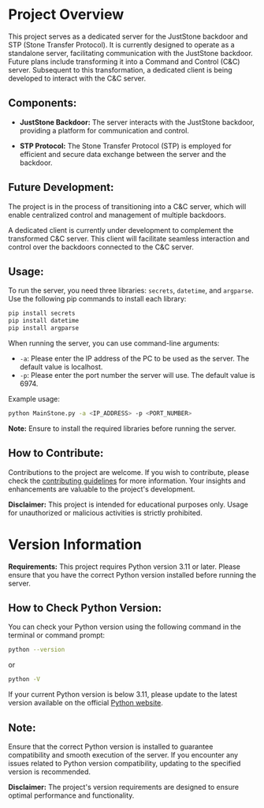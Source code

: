 # Project Overview

This project serves as a dedicated server for the JustStone backdoor and STP (Stone Transfer Protocol). It is currently designed to operate as a standalone server, facilitating communication with the JustStone backdoor. Future plans include transforming it into a Command and Control (C&C) server. Subsequent to this transformation, a dedicated client is being developed to interact with the C&C server.

## Components:

- **JustStone Backdoor:** The server interacts with the JustStone backdoor, providing a platform for communication and control.

- **STP Protocol:** The Stone Transfer Protocol (STP) is employed for efficient and secure data exchange between the server and the backdoor.

## Future Development:

The project is in the process of transitioning into a C&C server, which will enable centralized control and management of multiple backdoors.

A dedicated client is currently under development to complement the transformed C&C server. This client will facilitate seamless interaction and control over the backdoors connected to the C&C server.

## Usage:

To run the server, you need three libraries: `secrets`, `datetime`, and `argparse`. Use the following pip commands to install each library:

```bash
pip install secrets
pip install datetime
pip install argparse
```

When running the server, you can use command-line arguments:

- `-a`: Please enter the IP address of the PC to be used as the server. The default value is localhost.
- `-p`: Please enter the port number the server will use. The default value is 6974.

Example usage:

```bash
python MainStone.py -a <IP_ADDRESS> -p <PORT_NUMBER>
```

**Note:** Ensure to install the required libraries before running the server.

## How to Contribute:

Contributions to the project are welcome. If you wish to contribute, please check the [contributing guidelines](CONTRIBUTING.md) for more information. Your insights and enhancements are valuable to the project's development.

**Disclaimer:** This project is intended for educational purposes only. Usage for unauthorized or malicious activities is strictly prohibited.

# Version Information

**Requirements:**
This project requires Python version 3.11 or later. Please ensure that you have the correct Python version installed before running the server.

## How to Check Python Version:

You can check your Python version using the following command in the terminal or command prompt:

```bash
python --version
```

or

```bash
python -V
```

If your current Python version is below 3.11, please update to the latest version available on the official [Python website](https://www.python.org/downloads/).

## Note:

Ensure that the correct Python version is installed to guarantee compatibility and smooth execution of the server. If you encounter any issues related to Python version compatibility, updating to the specified version is recommended.

**Disclaimer:** The project's version requirements are designed to ensure optimal performance and functionality.
